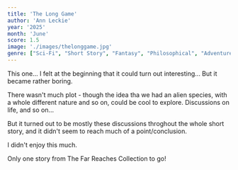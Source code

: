 ```yaml
---
title: 'The Long Game'
author: 'Ann Leckie'
year: '2025'
month: 'June'
score: 1.5
image: './images/thelonggame.jpg'
genre: ["Sci-Fi", "Short Story", "Fantasy", "Philosophical", "Adventure", "Space", "Alien" ]
---
```


This one... I felt at the beginning that it could turn out interesting... But it became rather boring.

There wasn't much plot - though the idea tha we had an alien species, with a whole different nature and so on, could be cool to explore. Discussions on life, and so on...

But it turned out to be mostly these discussions throghout the whole short story, and it didn't seem to reach much of a point/conclusion.

I didn't enjoy this much.

Only one story from The Far Reaches Collection to go!